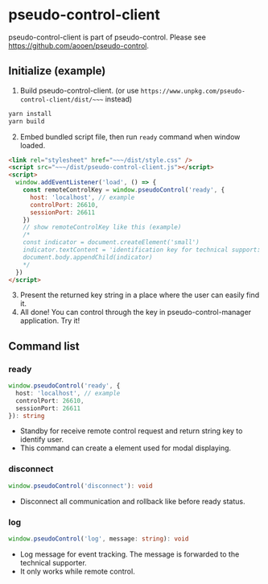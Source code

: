# pseudo-control-client
pseudo-control-client is part of pseudo-control. Please see https://github.com/aooen/pseudo-control.

## Initialize (example)
1. Build pseudo-control-client. (or use `https://www.unpkg.com/pseudo-control-client/dist/~~~` instead)
  ```sh
  yarn install
  yarn build
  ```
2. Embed bundled script file, then run `ready` command when window loaded.
  ```html
  <link rel="stylesheet" href="~~~/dist/style.css" />
  <script src="~~~/dist/pseudo-control-client.js"></script>
  <script>
    window.addEventListener('load', () => {
      const remoteControlKey = window.pseudoControl('ready', {
        host: 'localhost', // example
        controlPort: 26610,
        sessionPort: 26611
      })
      // show remoteControlKey like this (example)
      /*
      const indicator = document.createElement('small')
      indicator.textContent = 'identification key for technical support: ' + remoteControlKey
      document.body.appendChild(indicator)
      */
    })
  </script>
  ```
3. Present the returned key string in a place where the user can easily find it.
4. All done! You can control through the key in pseudo-control-manager application. Try it!

## Command list
### ready
```ts
window.pseudoControl('ready', {
  host: 'localhost', // example
  controlPort: 26610,
  sessionPort: 26611
}): string
```
- Standby for receive remote control request and return string key to identify user.
- This command can create a element used for modal displaying.

### disconnect
```ts
window.pseudoControl('disconnect'): void
```
- Disconnect all communication and rollback like before ready status.

### log
```ts
window.pseudoControl('log', message: string): void
```
- Log message for event tracking. The message is forwarded to the technical supporter.
- It only works while remote control.
